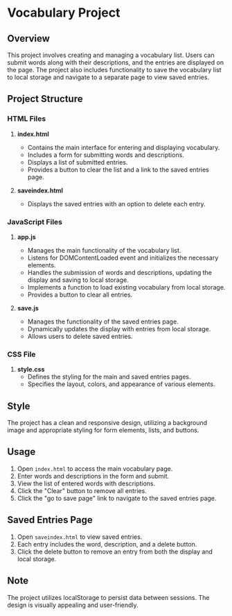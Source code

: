 # Vocabulary Project

## Overview

This project involves creating and managing a vocabulary list. Users can submit words along with their descriptions, and the entries are displayed on the page. The project also includes functionality to save the vocabulary list to local storage and navigate to a separate page to view saved entries.

## Project Structure

### HTML Files

1. **index.html**

   - Contains the main interface for entering and displaying vocabulary.
   - Includes a form for submitting words and descriptions.
   - Displays a list of submitted entries.
   - Provides a button to clear the list and a link to the saved entries page.

2. **saveindex.html**
   - Displays the saved entries with an option to delete each entry.

### JavaScript Files

1. **app.js**

   - Manages the main functionality of the vocabulary list.
   - Listens for DOMContentLoaded event and initializes the necessary elements.
   - Handles the submission of words and descriptions, updating the display and saving to local storage.
   - Implements a function to load existing vocabulary from local storage.
   - Provides a button to clear all entries.

2. **save.js**
   - Manages the functionality of the saved entries page.
   - Dynamically updates the display with entries from local storage.
   - Allows users to delete saved entries.

### CSS File

1. **style.css**
   - Defines the styling for the main and saved entries pages.
   - Specifies the layout, colors, and appearance of various elements.

## Style

The project has a clean and responsive design, utilizing a background image and appropriate styling for form elements, lists, and buttons.

## Usage

1. Open `index.html` to access the main vocabulary page.
2. Enter words and descriptions in the form and submit.
3. View the list of entered words with descriptions.
4. Click the "Clear" button to remove all entries.
5. Click the "go to save page" link to navigate to the saved entries page.

## Saved Entries Page

1. Open `saveindex.html` to view saved entries.
2. Each entry includes the word, description, and a delete button.
3. Click the delete button to remove an entry from both the display and local storage.

## Note

The project utilizes localStorage to persist data between sessions. The design is visually appealing and user-friendly.
